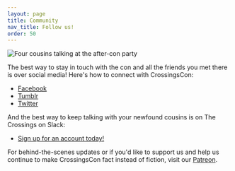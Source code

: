 ```yaml
---
layout: page
title: Community
nav_title: Follow us!
order: 50
---
```


<div class="row mb-3">
    <div class="col"><img src="{{ site.baseurl }}/images/carousel/dead-dog2.jpg" class="img-fluid" alt="Four cousins talking at the after-con party"></div>
</div>

The best way to stay in touch with the con and all the friends you met there is over social media! Here's how to connect
with CrossingsCon:

- [Facebook](https://facebook.com/crossingscon)
- [Tumblr](https://blog.crossingscon.org)
- [Twitter](https://twitter.com/crossingscon)

And the best way to keep talking with your newfound cousins is on The Crossings on Slack:

- [Sign up for an account today!](http://youngwizards-slackin.herokuapp.com)

For behind-the-scenes updates or if you'd like to support us and help us continue to make CrossingsCon fact instead of fiction, visit our [Patreon](https://patreon.com/emfozzing).
